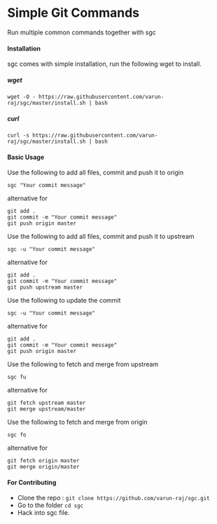 # Simple Git Commands
Run multiple common commands together with sgc

#### Installation

sgc comes with simple installation, run the following wget to install.


##### wget
```
wget -O - https://raw.githubusercontent.com/varun-raj/sgc/master/install.sh | bash
```
##### curl
```
curl -s https://raw.githubusercontent.com/varun-raj/sgc/master/install.sh | bash
```

#### Basic Usage

Use the following to add all files, commit and push it to origin

```
sgc "Your commit message"
```


alternative for 


```
git add .
git commit -m "Your commit message"
git push origin master
```
Use the following to add all files, commit and push it to upstream

```
sgc -u "Your commit message"
```


alternative for 

```
git add .
git commit -m "Your commit message"
git push upstream master
```

Use the following to update the commit

```
sgc -u "Your commit message"
```

alternative for 

```
git add .
git commit -m "Your commit message"
git push origin master
```
Use the following to fetch and merge from upstream

```
sgc fu
```


alternative for 

```
git fetch upstream master
git merge upstream/master
```

Use the following to fetch and merge from origin

```
sgc fo
```

alternative for 

```
git fetch origin master
git merge origin/master
```

#### For Contributing

* Clone the repo : `git clone https://github.com/varun-raj/sgc.git`
* Go to the folder `cd sgc`
* Hack into sgc file.